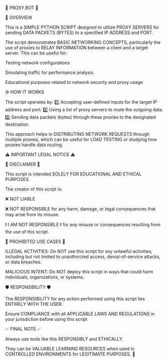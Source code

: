 🚀 PROXY.BOT 🚀

📄 OVERVIEW

This is a SIMPLE PYTHON SCRIPT designed to utilize PROXY SERVERS for sending DATA PACKETS (BYTES) to a specified IP ADDRESS and PORT.

The script demonstrates BASIC NETWORKING CONCEPTS, particularly the use of proxies to RELAY INFORMATION between a client and a target server. This can be useful for:

Testing network configurations

Simulating traffic for performance analysis

Educational purposes related to network security and proxy usage

⚙️ HOW IT WORKS

The script operates by:
1️⃣ Accepting user-defined inputs for the target IP address and port.
2️⃣ Using a list of proxy servers to route the outgoing data.
3️⃣ Sending data packets (bytes) through these proxies to the designated destination.

This approach helps in DISTRIBUTING NETWORK REQUESTS through multiple proxies, which can be useful for LOAD TESTING or studying how proxies handle data routing.

⚠️ IMPORTANT LEGAL NOTICE ⚠️

🚨 DISCLAIMER 🚨

This script is intended SOLELY FOR EDUCATIONAL AND ETHICAL PURPOSES.

The creator of this script is:

❌ NOT LIABLE

❌ NOT RESPONSIBLE for any harm, damage, or legal consequences that may arise from its misuse.

❗ I AM NOT RESPONSIBLE ❗ for any misuse or consequences resulting from the use of this script.

🚫 PROHIBITED USE CASES 🚫

ILLEGAL ACTIVITIES: Do NOT use this script for any unlawful activities, including but not limited to unauthorized access, denial-of-service attacks, or data breaches.

MALICIOUS INTENT: Do NOT deploy this script in ways that could harm individuals, organizations, or systems.

🛡️ RESPONSIBILITY 🛡️

The RESPONSIBILITY for any action performed using this script lies ENTIRELY WITH THE USER.

Ensure COMPLIANCE with all APPLICABLE LAWS AND REGULATIONS in your jurisdiction before using this script.

✅ FINAL NOTE ✅

Always use tools like this RESPONSIBLY and ETHICALLY.

They can be VALUABLE LEARNING RESOURCES when used in CONTROLLED ENVIRONMENTS for LEGITIMATE PURPOSES. 🚀
